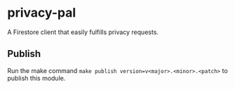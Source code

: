 # privacy-pal

A Firestore client that easily fulfills privacy requests.

## Publish

Run the make command `make publish version=v<major>.<minor>.<patch>` to publish this module.
